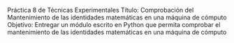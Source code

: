 Práctica 8 de Técnicas Experimentales
Título: Comprobación del Mantenimiento de las identidades matemáticas en una máquina de cómputo
Objetivo: Entregar un módulo escrito en Python que permita comprobar el mantenimiento de las
          identidades matemáticas en una máquina de cómputo
